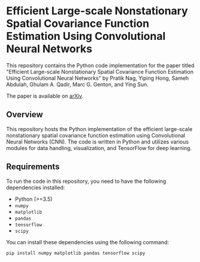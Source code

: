 # Efficient Large-scale Nonstationary Spatial Covariance Function Estimation Using Convolutional Neural Networks

This repository contains the Python code implementation for the paper titled "Efficient Large-scale Nonstationary Spatial Covariance Function Estimation Using Convolutional Neural Networks" by Pratik Nag, Yiping Hong, Sameh Abdulah, Ghulam A. Qadir, Marc G. Genton, and Ying Sun.

The paper is available on [arXiv](https://arxiv.org/abs/2306.11487).

## Overview

This repository hosts the Python implementation of the efficient large-scale nonstationary spatial covariance function estimation using Convolutional Neural Networks (CNN). The code is written in Python and utilizes various modules for data handling, visualization, and TensorFlow for deep learning.

## Requirements

To run the code in this repository, you need to have the following dependencies installed:

- Python (>=3.5)
- `numpy`
- `matplotlib`
- `pandas`
- `tensorflow`
- `scipy`

You can install these dependencies using the following command:

```bash
pip install numpy matplotlib pandas tensorflow scipy
